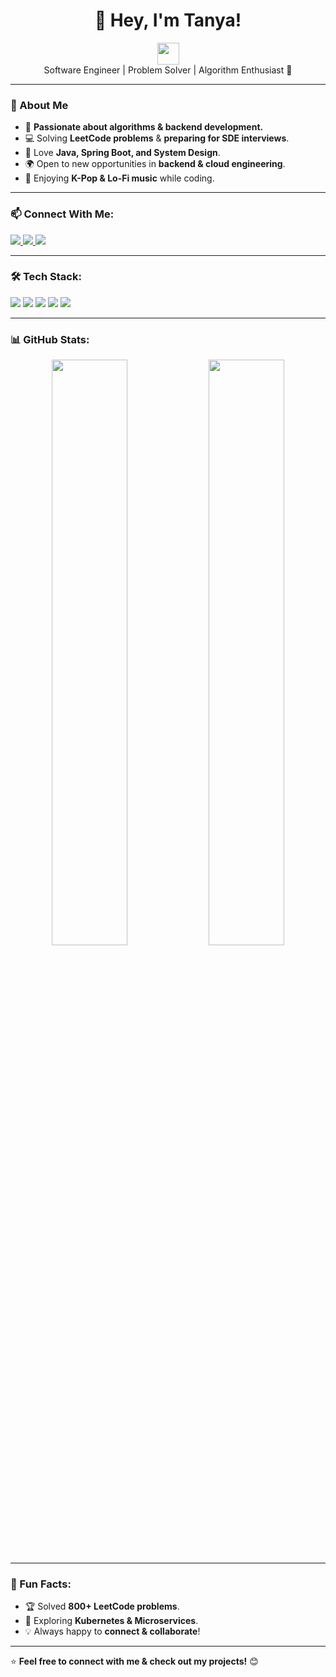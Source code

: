 <h1 align="center">👋 Hey, I'm Tanya!</h1>

<p align="center">
  <img src="https://media.giphy.com/media/hvRJCLFzcasrR4ia7z/giphy.gif" width="35px">
  <br>
  Software Engineer | Problem Solver | Algorithm Enthusiast 🚀
</p>

---

### 🚀 About Me
- 🎯 **Passionate about algorithms & backend development.**
- 💻 Solving **LeetCode problems** & **preparing for SDE interviews**.
- 🚀 Love **Java, Spring Boot, and System Design**.
- 🌍 Open to new opportunities in **backend & cloud engineering**.
- 🎵 Enjoying **K-Pop & Lo-Fi music** while coding.

---

### 📫 Connect With Me:
<p align="left">
  <a href="https://linkedin.com/in/yourprofile">
    <img src="https://img.shields.io/badge/LinkedIn-blue?style=for-the-badge&logo=linkedin" />
  </a>
  <a href="https://leetcode.com/your-leetcode-profile">
    <img src="https://img.shields.io/badge/LeetCode-FFA116?style=for-the-badge&logo=leetcode&logoColor=white" />
  </a>
  <a href="mailto:2093336837@qq.com">
    <img src="https://img.shields.io/badge/Email-D14836?style=for-the-badge&logo=gmail&logoColor=white" />
  </a>
</p>

---

### 🛠 Tech Stack:
<p align="left">
  <img src="https://img.shields.io/badge/Java-ED8B00?style=for-the-badge&logo=java&logoColor=white">
  <img src="https://img.shields.io/badge/Spring%20Boot-6DB33F?style=for-the-badge&logo=spring&logoColor=white">
  <img src="https://img.shields.io/badge/PostgreSQL-316192?style=for-the-badge&logo=postgresql&logoColor=white">
  <img src="https://img.shields.io/badge/Docker-2496ED?style=for-the-badge&logo=docker&logoColor=white">
  <img src="https://img.shields.io/badge/AWS-FF9900?style=for-the-badge&logo=amazon-aws&logoColor=white">
</p>

---

### 📊 GitHub Stats:
<p align="center">
  <img width="49%" src="https://github-readme-stats.vercel.app/api?username=heyxtanya&show_icons=true&theme=radical" />
  <img width="49%" src="https://github-readme-streak-stats.herokuapp.com/?user=heyxtanya&theme=radical" />
</p>

---

### 🎯 Fun Facts:
- 🏆 Solved **800+ LeetCode problems**.
- 🎯 Exploring **Kubernetes & Microservices**.
- 💡 Always happy to **connect & collaborate**!

---

⭐ **Feel free to connect with me & check out my projects!** 😊
